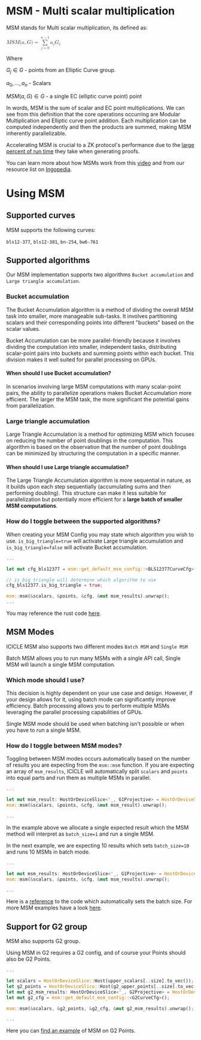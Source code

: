 # MSM - Multi scalar multiplication

MSM stands for Multi scalar multiplication, its defined as:

<math xmlns="http://www.w3.org/1998/Math/MathML">
  <mi>M</mi>
  <mi>S</mi>
  <mi>M</mi>
  <mo stretchy="false">(</mo>
  <mi>a</mi>
  <mo>,</mo>
  <mi>G</mi>
  <mo stretchy="false">)</mo>
  <mo>=</mo>
  <munderover>
    <mo data-mjx-texclass="OP" movablelimits="false">&#x2211;</mo>
    <mrow data-mjx-texclass="ORD">
      <mi>j</mi>
      <mo>=</mo>
      <mn>0</mn>
    </mrow>
    <mrow data-mjx-texclass="ORD">
      <mi>n</mi>
      <mo>&#x2212;</mo>
      <mn>1</mn>
    </mrow>
  </munderover>
  <msub>
    <mi>a</mi>
    <mi>j</mi>
  </msub>
  <msub>
    <mi>G</mi>
    <mi>j</mi>
  </msub>
</math>

Where

$G_j \in G$ - points from an Elliptic Curve group.

$a_0, \ldots, a_n$ - Scalars

$MSM(a, G) \in G$ - a single EC (elliptic curve point) point

In words, MSM is the sum of scalar and EC point multiplications. We can see from this definition that the core operations occurring are Modular Multiplication and Elliptic curve point addition. Each multiplication can be computed independently and then the products are summed, making MSM inherently parallelizable.

Accelerating MSM is crucial to a ZK protocol's performance due to the [large percent of run time](https://hackmd.io/@0xMonia/SkQ6-oRz3#Hardware-acceleration-in-action) they take when generating proofs.

You can learn more about how MSMs work from this [video](https://www.youtube.com/watch?v=Bl5mQA7UL2I) and from our resource list on [Ingopedia](https://www.ingonyama.com/ingopedia/msm).

# Using MSM

## Supported curves

MSM supports the following curves:

`bls12-377`, `bls12-381`, `bn-254`, `bw6-761`

## Supported algorithms

Our MSM implementation supports two algorithms `Bucket accumulation` and `Large triangle accumulation`.

### Bucket accumulation

The Bucket Accumulation algorithm is a method of dividing the overall MSM task into smaller, more manageable sub-tasks. It involves partitioning scalars and their corresponding points into different "buckets" based on the scalar values.

Bucket Accumulation can be more parallel-friendly because it involves dividing the computation into smaller, independent tasks, distributing scalar-point pairs into buckets and summing points within each bucket. This division makes it well suited for parallel processing on GPUs.

#### When should I use Bucket accumulation?

In scenarios involving large MSM computations with many scalar-point pairs, the ability to parallelize operations makes Bucket Accumulation more efficient. The larger the MSM task, the more significant the potential gains from parallelization.

### Large triangle accumulation

Large Triangle Accumulation is a method for optimizing MSM which focuses on reducing the number of point doublings in the computation. This algorithm is based on the observation that the number of point doublings can be minimized by structuring the computation in a specific manner.

#### When should I use Large triangle accumulation?

The Large Triangle Accumulation algorithm is more sequential in nature, as it builds upon each step sequentially (accumulating sums and then performing doubling). This structure can make it less suitable for parallelization but potentially more efficient for a <b>large batch of smaller MSM computations</b>.


### How do I toggle between the supported algorithms?

When creating your MSM Config you may state which algorithm you wish to use. `is_big_triangle=true` will activate Large triangle accumulation and `is_big_triangle=false` will activate Bucket accumulation.

```rust
...

let mut cfg_bls12377 = msm::get_default_msm_config::<BLS12377CurveCfg>();

// is_big_triangle will determine which algorithm to use 
cfg_bls12377.is_big_triangle = true;

msm::msm(&scalars, &points, &cfg, &mut msm_results).unwrap();
...
```

You may reference the rust code [here](https://github.com/ingonyama-zk/icicle/blob/77a7613aa21961030e4e12bf1c9a78a2dadb2518/wrappers/rust/icicle-core/src/msm/mod.rs#L54).

## MSM Modes

ICICLE MSM also supports two different modes `Batch MSM` and `Single MSM`

Batch MSM allows you to run many MSMs with a single API call, Single MSM will launch a single MSM computation.

### Which mode should I use?

This decision is highly dependent on your use case and design. However, if your design allows for it, using batch mode can significantly improve efficiency. Batch processing allows you to perform multiple MSMs leveraging the parallel processing capabilities of GPUs.

Single MSM mode should be used when batching isn't possible or when you have to run a single MSM.

### How do I toggle between MSM modes?

Toggling between MSM modes occurs automatically based on the number of results you are expecting from the `msm::msm` function. If you are expecting an array of `msm_results`, ICICLE will automatically split `scalars` and `points` into equal parts and run them as multiple MSMs in parallel.

```rust
...

let mut msm_result: HostOrDeviceSlice<'_, G1Projective> = HostOrDeviceSlice::cuda_malloc(1).unwrap();
msm::msm(&scalars, &points, &cfg, &mut msm_result).unwrap();

...
```

In the example above we allocate a single expected result which the MSM method will interpret as `batch_size=1` and run a single MSM.


In the next example, we are expecting 10 results which sets `batch_size=10` and runs 10 MSMs in batch mode.

```rust
...

let mut msm_results: HostOrDeviceSlice<'_, G1Projective> = HostOrDeviceSlice::cuda_malloc(10).unwrap();
msm::msm(&scalars, &points, &cfg, &mut msm_results).unwrap();

...
```

Here is a [reference](https://github.com/ingonyama-zk/icicle/blob/77a7613aa21961030e4e12bf1c9a78a2dadb2518/wrappers/rust/icicle-core/src/msm/mod.rs#L108) to the code which automatically sets the batch size. For more MSM examples have a look [here](https://github.com/ingonyama-zk/icicle/blob/77a7613aa21961030e4e12bf1c9a78a2dadb2518/examples/rust/msm/src/main.rs#L1).


## Support for G2 group

MSM also supports G2 group. 

Using MSM in G2 requires a G2 config, and of course your Points should also be G2 Points.

```rust
... 

let scalars = HostOrDeviceSlice::Host(upper_scalars[..size].to_vec());
let g2_points = HostOrDeviceSlice::Host(g2_upper_points[..size].to_vec());
let mut g2_msm_results: HostOrDeviceSlice<'_, G2Projective> = HostOrDeviceSlice::cuda_malloc(1).unwrap();
let mut g2_cfg = msm::get_default_msm_config::<G2CurveCfg>();

msm::msm(&scalars, &g2_points, &g2_cfg, &mut g2_msm_results).unwrap();

...
```

Here you can [find an example](https://github.com/ingonyama-zk/icicle/blob/5a96f9937d0a7176d88c766bd3ef2062b0c26c37/examples/rust/msm/src/main.rs#L114) of MSM on G2 Points.
